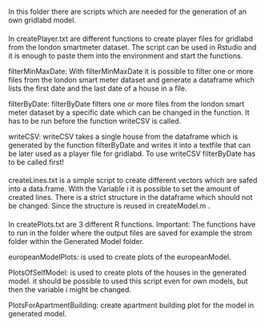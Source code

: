 In this folder there are scripts which are needed for the generation of an own gridlabd model.

#### 
In createPlayer.txt are different functions to create player files for gridlabd from the london smartmeter dataset.
The script can be used in Rstudio and it is enough to paste them into the environment
and start the functions.

filterMinMaxDate:
With filterMinMaxDate it is possible to filter one or more files from the london 
smart meter dataset and generate a dataframe which lists the first date and the last date of a house in a file.

filterByDate:
filterByDate filters one or more files from the london smart meter dataset by a specific date which can be changed in the function.
It has to be run before the function writeCSV is called.

writeCSV:
writeCSV takes a single house from the dataframe which is generated by the function filterByDate and writes it into a 
textfile that can be later used as a player file for gridlabd. To use writeCSV filterByDate has to be called first!

####
createLines.txt is a simple script to create different vectors which are safed into a data.frame. With the Variable i it is possible to set the amount of created lines.
There is a strict structure in the dataframe which should not be changed. Since the structure is reused in createModel.m .

####
In createPlots.txt are 3 different R functions.
Important: The functions have to run in the folder where the output files are saved for example the strom folder within the Generated Model folder.

europeanModelPlots: is used to create plots of the europeanModel.

PlotsOfSelfModel: is used to create plots of the houses in the generated model. it should be possible to used this script even for own models, but then the variable i might be changed.

PlotsForApartmentBuilding: create apartment building plot for the model in generated model.







